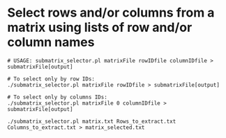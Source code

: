 # Select rows and/or columns from a matrix using lists of row and/or column names


```
# USAGE: submatrix_selector.pl matrixFile rowIDfile columnIDfile > submatrixFile[output]

# To select only by row IDs:
./submatrix_selector.pl matrixFile rowIDfile > submatrixFile[output]

# To select only by columns IDs:
./submatrix_selector.pl matrixFile 0 columnIDfile > submatrixFile[output]

./submatrix_selector.pl matrix.txt Rows_to_extract.txt Columns_to_extract.txt > matrix_selected.txt
```
